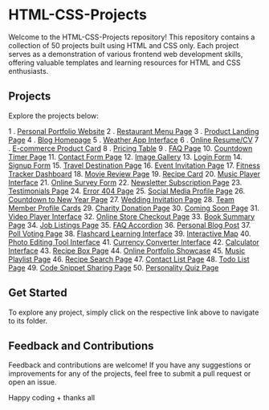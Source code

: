 # HTML-CSS-Projects

Welcome to the HTML-CSS-Projects repository! This repository contains a collection of 50 projects built using HTML and CSS only. Each project serves as a demonstration of various frontend web development skills, offering valuable templates and learning resources for HTML and CSS enthusiasts.

## Projects

Explore the projects below:

1 . [Personal Portfolio Website](Personal_Portfolio_Website)
2 . [Restaurant Menu Page](Restaurant_Menu_Page)
3 . [Product Landing Page](Product_Landing_Page)
4 . [Blog Homepage](Blog_Homepage)
5 . [Weather App Interface](Weather_App_Interface)
6 . [Online Resume/CV](Online_Resume_CV)
7 . [E-commerce Product Card](E-commerce_Product_Card)
8 . [Pricing Table](Pricing_Table)
9 . [FAQ Page](FAQ_Page)
10. [Countdown Timer Page](Countdown_Timer_Page)
11. [Contact Form Page](Contact_Form_Page)
12. [Image Gallery](Image_Gallery)
13. [Login Form](Login_Form)
14. [Signup Form](Signup_Form)
15. [Travel Destination Page](Travel_Destination_Page)
16. [Event Invitation Page](Event_Invitation_Page)
17. [Fitness Tracker Dashboard](Fitness_Tracker_Dashboard)
18. [Movie Review Page](Movie_Review_Page)
19. [Recipe Card](Recipe_Card)
20. [Music Player Interface](Music_Player_Interface)
21. [Online Survey Form](Online_Survey_Form)
22. [Newsletter Subscription Page](Newsletter_Subscription_Page)
23. [Testimonials Page](Testimonials_Page)
24. [Error 404 Page](Error_404_Page)
25. [Social Media Profile Page](Social_Media_Profile_Page)
26. [Countdown to New Year Page](Countdown_to_New_Year_Page)
27. [Wedding Invitation Page](Wedding_Invitation_Page)
28. [Team Member Profile Cards](Team_Member_Profile_Cards)
29. [Charity Donation Page](Charity_Donation_Page)
30. [Coming Soon Page](Coming_Soon_Page)
31. [Video Player Interface](Video_Player_Interface)
32. [Online Store Checkout Page](Online_Store_Checkout_Page)
33. [Book Summary Page](Book_Summary_Page)
34. [Job Listings Page](Job_Listings_Page)
35. [FAQ Accordion](FAQ_Accordion)
36. [Personal Blog Post](Personal_Blog_Post)
37. [Poll Voting Page](Poll_Voting_Page)
38. [Flashcard Learning Interface](Flashcard_Learning_Interface)
39. [Interactive Map](Interactive_Map)
40. [Photo Editing Tool Interface](Photo_Editing_Tool_Interface)
41. [Currency Converter Interface](Currency_Converter_Interface)
42. [Calculator Interface](Calculator_Interface)
43. [Recipe Box Page](Recipe_Box_Page)
44. [Online Portfolio Showcase](Online_Portfolio_Showcase)
45. [Music Playlist Page](Music_Playlist_Page)
46. [Recipe Search Page](Recipe_Search_Page)
47. [Contact List Page](Contact_List_Page)
48. [Todo List Page](Todo_List_Page)
49. [Code Snippet Sharing Page](Code_Snippet_Sharing_Page)
50. [Personality Quiz Page](Personality_Quiz_Page)

## Get Started

To explore any project, simply click on the respective link above to navigate to its folder.

## Feedback and Contributions

Feedback and contributions are welcome! If you have any suggestions or improvements for any of the projects, feel free to submit a pull request or open an issue.

Happy coding + thanks all
